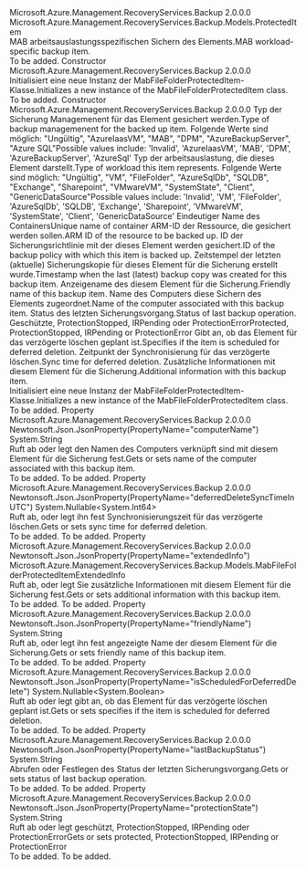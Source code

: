 <Type Name="MabFileFolderProtectedItem" FullName="Microsoft.Azure.Management.RecoveryServices.Backup.Models.MabFileFolderProtectedItem">
  <TypeSignature Language="C#" Value="public class MabFileFolderProtectedItem : Microsoft.Azure.Management.RecoveryServices.Backup.Models.ProtectedItem" />
  <TypeSignature Language="ILAsm" Value=".class public auto ansi beforefieldinit MabFileFolderProtectedItem extends Microsoft.Azure.Management.RecoveryServices.Backup.Models.ProtectedItem" />
  <TypeSignature Language="DocId" Value="T:Microsoft.Azure.Management.RecoveryServices.Backup.Models.MabFileFolderProtectedItem" />
  <TypeSignature Language="VB.NET" Value="Public Class MabFileFolderProtectedItem&#xA;Inherits ProtectedItem" />
  <TypeSignature Language="F#" Value="type MabFileFolderProtectedItem = class&#xA;    inherit ProtectedItem" />
  <AssemblyInfo>
    <AssemblyName>Microsoft.Azure.Management.RecoveryServices.Backup</AssemblyName>
    <AssemblyVersion>2.0.0.0</AssemblyVersion>
  </AssemblyInfo>
  <Base>
    <BaseTypeName>Microsoft.Azure.Management.RecoveryServices.Backup.Models.ProtectedItem</BaseTypeName>
  </Base>
  <Interfaces />
  <Docs>
    <summary>
            <span data-ttu-id="0907a-101">MAB arbeitsauslastungsspezifischen Sichern des Elements.</span><span class="sxs-lookup"><span data-stu-id="0907a-101">MAB workload-specific backup item.</span></span>
            </summary>
    <remarks>To be added.</remarks>
  </Docs>
  <Members>
    <Member MemberName=".ctor">
      <MemberSignature Language="C#" Value="public MabFileFolderProtectedItem ();" />
      <MemberSignature Language="ILAsm" Value=".method public hidebysig specialname rtspecialname instance void .ctor() cil managed" />
      <MemberSignature Language="DocId" Value="M:Microsoft.Azure.Management.RecoveryServices.Backup.Models.MabFileFolderProtectedItem.#ctor" />
      <MemberSignature Language="VB.NET" Value="Public Sub New ()" />
      <MemberType>Constructor</MemberType>
      <AssemblyInfo>
        <AssemblyName>Microsoft.Azure.Management.RecoveryServices.Backup</AssemblyName>
        <AssemblyVersion>2.0.0.0</AssemblyVersion>
      </AssemblyInfo>
      <Parameters />
      <Docs>
        <summary>
            <span data-ttu-id="0907a-102">Initialisiert eine neue Instanz der MabFileFolderProtectedItem-Klasse.</span><span class="sxs-lookup"><span data-stu-id="0907a-102">Initializes a new instance of the MabFileFolderProtectedItem class.</span></span>
            </summary>
        <remarks>To be added.</remarks>
      </Docs>
    </Member>
    <Member MemberName=".ctor">
      <MemberSignature Language="C#" Value="public MabFileFolderProtectedItem (string backupManagementType = null, string workloadType = null, string containerName = null, string sourceResourceId = null, string policyId = null, Nullable&lt;DateTime&gt; lastRecoveryPoint = null, string friendlyName = null, string computerName = null, string lastBackupStatus = null, string protectionState = null, Nullable&lt;bool&gt; isScheduledForDeferredDelete = null, Nullable&lt;long&gt; deferredDeleteSyncTimeInUTC = null, Microsoft.Azure.Management.RecoveryServices.Backup.Models.MabFileFolderProtectedItemExtendedInfo extendedInfo = null);" />
      <MemberSignature Language="ILAsm" Value=".method public hidebysig specialname rtspecialname instance void .ctor(string backupManagementType, string workloadType, string containerName, string sourceResourceId, string policyId, valuetype System.Nullable`1&lt;valuetype System.DateTime&gt; lastRecoveryPoint, string friendlyName, string computerName, string lastBackupStatus, string protectionState, valuetype System.Nullable`1&lt;bool&gt; isScheduledForDeferredDelete, valuetype System.Nullable`1&lt;int64&gt; deferredDeleteSyncTimeInUTC, class Microsoft.Azure.Management.RecoveryServices.Backup.Models.MabFileFolderProtectedItemExtendedInfo extendedInfo) cil managed" />
      <MemberSignature Language="DocId" Value="M:Microsoft.Azure.Management.RecoveryServices.Backup.Models.MabFileFolderProtectedItem.#ctor(System.String,System.String,System.String,System.String,System.String,System.Nullable{System.DateTime},System.String,System.String,System.String,System.String,System.Nullable{System.Boolean},System.Nullable{System.Int64},Microsoft.Azure.Management.RecoveryServices.Backup.Models.MabFileFolderProtectedItemExtendedInfo)" />
      <MemberSignature Language="VB.NET" Value="Public Sub New (Optional backupManagementType As String = null, Optional workloadType As String = null, Optional containerName As String = null, Optional sourceResourceId As String = null, Optional policyId As String = null, Optional lastRecoveryPoint As Nullable(Of DateTime) = null, Optional friendlyName As String = null, Optional computerName As String = null, Optional lastBackupStatus As String = null, Optional protectionState As String = null, Optional isScheduledForDeferredDelete As Nullable(Of Boolean) = null, Optional deferredDeleteSyncTimeInUTC As Nullable(Of Long) = null, Optional extendedInfo As MabFileFolderProtectedItemExtendedInfo = null)" />
      <MemberSignature Language="F#" Value="new Microsoft.Azure.Management.RecoveryServices.Backup.Models.MabFileFolderProtectedItem : string * string * string * string * string * Nullable&lt;DateTime&gt; * string * string * string * string * Nullable&lt;bool&gt; * Nullable&lt;int64&gt; * Microsoft.Azure.Management.RecoveryServices.Backup.Models.MabFileFolderProtectedItemExtendedInfo -&gt; Microsoft.Azure.Management.RecoveryServices.Backup.Models.MabFileFolderProtectedItem" Usage="new Microsoft.Azure.Management.RecoveryServices.Backup.Models.MabFileFolderProtectedItem (backupManagementType, workloadType, containerName, sourceResourceId, policyId, lastRecoveryPoint, friendlyName, computerName, lastBackupStatus, protectionState, isScheduledForDeferredDelete, deferredDeleteSyncTimeInUTC, extendedInfo)" />
      <MemberType>Constructor</MemberType>
      <AssemblyInfo>
        <AssemblyName>Microsoft.Azure.Management.RecoveryServices.Backup</AssemblyName>
        <AssemblyVersion>2.0.0.0</AssemblyVersion>
      </AssemblyInfo>
      <Parameters>
        <Parameter Name="backupManagementType" Type="System.String" />
        <Parameter Name="workloadType" Type="System.String" />
        <Parameter Name="containerName" Type="System.String" />
        <Parameter Name="sourceResourceId" Type="System.String" />
        <Parameter Name="policyId" Type="System.String" />
        <Parameter Name="lastRecoveryPoint" Type="System.Nullable&lt;System.DateTime&gt;" />
        <Parameter Name="friendlyName" Type="System.String" />
        <Parameter Name="computerName" Type="System.String" />
        <Parameter Name="lastBackupStatus" Type="System.String" />
        <Parameter Name="protectionState" Type="System.String" />
        <Parameter Name="isScheduledForDeferredDelete" Type="System.Nullable&lt;System.Boolean&gt;" />
        <Parameter Name="deferredDeleteSyncTimeInUTC" Type="System.Nullable&lt;System.Int64&gt;" />
        <Parameter Name="extendedInfo" Type="Microsoft.Azure.Management.RecoveryServices.Backup.Models.MabFileFolderProtectedItemExtendedInfo" />
      </Parameters>
      <Docs>
        <param name="backupManagementType"><span data-ttu-id="0907a-103">Typ der Sicherung Managemenent für das Element gesichert werden.</span><span class="sxs-lookup"><span data-stu-id="0907a-103">Type of backup managemenent for the backed up item.</span></span> <span data-ttu-id="0907a-104">Folgende Werte sind möglich: "Ungültig", "AzureIaasVM", "MAB", "DPM", "AzureBackupServer", "Azure SQL"</span><span class="sxs-lookup"><span data-stu-id="0907a-104">Possible values include: 'Invalid', 'AzureIaasVM', 'MAB', 'DPM', 'AzureBackupServer', 'AzureSql'</span></span></param>
        <param name="workloadType"><span data-ttu-id="0907a-105">Typ der arbeitsauslastung, die dieses Element darstellt.</span><span class="sxs-lookup"><span data-stu-id="0907a-105">Type of workload this item represents.</span></span>
            <span data-ttu-id="0907a-106">Folgende Werte sind möglich: "Ungültig", "VM", "FileFolder", "AzureSqlDb", "SQLDB", "Exchange", "Sharepoint", "VMwareVM", "SystemState", "Client", "GenericDataSource"</span><span class="sxs-lookup"><span data-stu-id="0907a-106">Possible values include: 'Invalid', 'VM', 'FileFolder', 'AzureSqlDb', 'SQLDB', 'Exchange', 'Sharepoint', 'VMwareVM', 'SystemState', 'Client', 'GenericDataSource'</span></span></param>
        <param name="containerName"><span data-ttu-id="0907a-107">Eindeutiger Name des Containers</span><span class="sxs-lookup"><span data-stu-id="0907a-107">Unique name of container</span></span></param>
        <param name="sourceResourceId"><span data-ttu-id="0907a-108">ARM-ID der Ressource, die gesichert werden sollen.</span><span class="sxs-lookup"><span data-stu-id="0907a-108">ARM ID of the resource to be backed up.</span></span></param>
        <param name="policyId"><span data-ttu-id="0907a-109">ID der Sicherungsrichtlinie mit der dieses Element werden gesichert.</span><span class="sxs-lookup"><span data-stu-id="0907a-109">ID of the backup policy with which this item is backed up.</span></span></param>
        <param name="lastRecoveryPoint"><span data-ttu-id="0907a-110">Zeitstempel der letzten (aktuelle) Sicherungskopie für dieses Element für die Sicherung erstellt wurde.</span><span class="sxs-lookup"><span data-stu-id="0907a-110">Timestamp when the last (latest) backup copy was created for this backup item.</span></span></param>
        <param name="friendlyName"><span data-ttu-id="0907a-111">Anzeigename des diesem Element für die Sicherung.</span><span class="sxs-lookup"><span data-stu-id="0907a-111">Friendly name of this backup item.</span></span></param>
        <param name="computerName"><span data-ttu-id="0907a-112">Name des Computers diese Sichern des Elements zugeordnet.</span><span class="sxs-lookup"><span data-stu-id="0907a-112">Name of the computer associated with this backup item.</span></span></param>
        <param name="lastBackupStatus"><span data-ttu-id="0907a-113">Status des letzten Sicherungsvorgang.</span><span class="sxs-lookup"><span data-stu-id="0907a-113">Status of last backup operation.</span></span></param>
        <param name="protectionState"><span data-ttu-id="0907a-114">Geschützte, ProtectionStopped, IRPending oder ProtectionError</span><span class="sxs-lookup"><span data-stu-id="0907a-114">Protected, ProtectionStopped, IRPending or ProtectionError</span></span></param>
        <param name="isScheduledForDeferredDelete"><span data-ttu-id="0907a-115">Gibt an, ob das Element für das verzögerte löschen geplant ist.</span><span class="sxs-lookup"><span data-stu-id="0907a-115">Specifies if the item is scheduled for deferred deletion.</span></span></param>
        <param name="deferredDeleteSyncTimeInUTC"><span data-ttu-id="0907a-116">Zeitpunkt der Synchronisierung für das verzögerte löschen.</span><span class="sxs-lookup"><span data-stu-id="0907a-116">Sync time for deferred deletion.</span></span></param>
        <param name="extendedInfo"><span data-ttu-id="0907a-117">Zusätzliche Informationen mit diesem Element für die Sicherung.</span><span class="sxs-lookup"><span data-stu-id="0907a-117">Additional information with this backup item.</span></span></param>
        <summary>
            <span data-ttu-id="0907a-118">Initialisiert eine neue Instanz der MabFileFolderProtectedItem-Klasse.</span><span class="sxs-lookup"><span data-stu-id="0907a-118">Initializes a new instance of the MabFileFolderProtectedItem class.</span></span>
            </summary>
        <remarks>To be added.</remarks>
      </Docs>
    </Member>
    <Member MemberName="ComputerName">
      <MemberSignature Language="C#" Value="public string ComputerName { get; set; }" />
      <MemberSignature Language="ILAsm" Value=".property instance string ComputerName" />
      <MemberSignature Language="DocId" Value="P:Microsoft.Azure.Management.RecoveryServices.Backup.Models.MabFileFolderProtectedItem.ComputerName" />
      <MemberSignature Language="VB.NET" Value="Public Property ComputerName As String" />
      <MemberSignature Language="F#" Value="member this.ComputerName : string with get, set" Usage="Microsoft.Azure.Management.RecoveryServices.Backup.Models.MabFileFolderProtectedItem.ComputerName" />
      <MemberType>Property</MemberType>
      <AssemblyInfo>
        <AssemblyName>Microsoft.Azure.Management.RecoveryServices.Backup</AssemblyName>
        <AssemblyVersion>2.0.0.0</AssemblyVersion>
      </AssemblyInfo>
      <Attributes>
        <Attribute>
          <AttributeName>Newtonsoft.Json.JsonProperty(PropertyName="computerName")</AttributeName>
        </Attribute>
      </Attributes>
      <ReturnValue>
        <ReturnType>System.String</ReturnType>
      </ReturnValue>
      <Docs>
        <summary>
            <span data-ttu-id="0907a-119">Ruft ab oder legt den Namen des Computers verknüpft sind mit diesem Element für die Sicherung fest.</span><span class="sxs-lookup"><span data-stu-id="0907a-119">Gets or sets name of the computer associated with this backup item.</span></span>
            </summary>
        <value>To be added.</value>
        <remarks>To be added.</remarks>
      </Docs>
    </Member>
    <Member MemberName="DeferredDeleteSyncTimeInUTC">
      <MemberSignature Language="C#" Value="public Nullable&lt;long&gt; DeferredDeleteSyncTimeInUTC { get; set; }" />
      <MemberSignature Language="ILAsm" Value=".property instance valuetype System.Nullable`1&lt;int64&gt; DeferredDeleteSyncTimeInUTC" />
      <MemberSignature Language="DocId" Value="P:Microsoft.Azure.Management.RecoveryServices.Backup.Models.MabFileFolderProtectedItem.DeferredDeleteSyncTimeInUTC" />
      <MemberSignature Language="VB.NET" Value="Public Property DeferredDeleteSyncTimeInUTC As Nullable(Of Long)" />
      <MemberSignature Language="F#" Value="member this.DeferredDeleteSyncTimeInUTC : Nullable&lt;int64&gt; with get, set" Usage="Microsoft.Azure.Management.RecoveryServices.Backup.Models.MabFileFolderProtectedItem.DeferredDeleteSyncTimeInUTC" />
      <MemberType>Property</MemberType>
      <AssemblyInfo>
        <AssemblyName>Microsoft.Azure.Management.RecoveryServices.Backup</AssemblyName>
        <AssemblyVersion>2.0.0.0</AssemblyVersion>
      </AssemblyInfo>
      <Attributes>
        <Attribute>
          <AttributeName>Newtonsoft.Json.JsonProperty(PropertyName="deferredDeleteSyncTimeInUTC")</AttributeName>
        </Attribute>
      </Attributes>
      <ReturnValue>
        <ReturnType>System.Nullable&lt;System.Int64&gt;</ReturnType>
      </ReturnValue>
      <Docs>
        <summary>
            <span data-ttu-id="0907a-120">Ruft ab, oder legt ihn fest Synchronisierungszeit für das verzögerte löschen.</span><span class="sxs-lookup"><span data-stu-id="0907a-120">Gets or sets sync time for deferred deletion.</span></span>
            </summary>
        <value>To be added.</value>
        <remarks>To be added.</remarks>
      </Docs>
    </Member>
    <Member MemberName="ExtendedInfo">
      <MemberSignature Language="C#" Value="public Microsoft.Azure.Management.RecoveryServices.Backup.Models.MabFileFolderProtectedItemExtendedInfo ExtendedInfo { get; set; }" />
      <MemberSignature Language="ILAsm" Value=".property instance class Microsoft.Azure.Management.RecoveryServices.Backup.Models.MabFileFolderProtectedItemExtendedInfo ExtendedInfo" />
      <MemberSignature Language="DocId" Value="P:Microsoft.Azure.Management.RecoveryServices.Backup.Models.MabFileFolderProtectedItem.ExtendedInfo" />
      <MemberSignature Language="VB.NET" Value="Public Property ExtendedInfo As MabFileFolderProtectedItemExtendedInfo" />
      <MemberSignature Language="F#" Value="member this.ExtendedInfo : Microsoft.Azure.Management.RecoveryServices.Backup.Models.MabFileFolderProtectedItemExtendedInfo with get, set" Usage="Microsoft.Azure.Management.RecoveryServices.Backup.Models.MabFileFolderProtectedItem.ExtendedInfo" />
      <MemberType>Property</MemberType>
      <AssemblyInfo>
        <AssemblyName>Microsoft.Azure.Management.RecoveryServices.Backup</AssemblyName>
        <AssemblyVersion>2.0.0.0</AssemblyVersion>
      </AssemblyInfo>
      <Attributes>
        <Attribute>
          <AttributeName>Newtonsoft.Json.JsonProperty(PropertyName="extendedInfo")</AttributeName>
        </Attribute>
      </Attributes>
      <ReturnValue>
        <ReturnType>Microsoft.Azure.Management.RecoveryServices.Backup.Models.MabFileFolderProtectedItemExtendedInfo</ReturnType>
      </ReturnValue>
      <Docs>
        <summary>
            <span data-ttu-id="0907a-121">Ruft ab, oder legt Sie zusätzliche Informationen mit diesem Element für die Sicherung fest.</span><span class="sxs-lookup"><span data-stu-id="0907a-121">Gets or sets additional information with this backup item.</span></span>
            </summary>
        <value>To be added.</value>
        <remarks>To be added.</remarks>
      </Docs>
    </Member>
    <Member MemberName="FriendlyName">
      <MemberSignature Language="C#" Value="public string FriendlyName { get; set; }" />
      <MemberSignature Language="ILAsm" Value=".property instance string FriendlyName" />
      <MemberSignature Language="DocId" Value="P:Microsoft.Azure.Management.RecoveryServices.Backup.Models.MabFileFolderProtectedItem.FriendlyName" />
      <MemberSignature Language="VB.NET" Value="Public Property FriendlyName As String" />
      <MemberSignature Language="F#" Value="member this.FriendlyName : string with get, set" Usage="Microsoft.Azure.Management.RecoveryServices.Backup.Models.MabFileFolderProtectedItem.FriendlyName" />
      <MemberType>Property</MemberType>
      <AssemblyInfo>
        <AssemblyName>Microsoft.Azure.Management.RecoveryServices.Backup</AssemblyName>
        <AssemblyVersion>2.0.0.0</AssemblyVersion>
      </AssemblyInfo>
      <Attributes>
        <Attribute>
          <AttributeName>Newtonsoft.Json.JsonProperty(PropertyName="friendlyName")</AttributeName>
        </Attribute>
      </Attributes>
      <ReturnValue>
        <ReturnType>System.String</ReturnType>
      </ReturnValue>
      <Docs>
        <summary>
            <span data-ttu-id="0907a-122">Ruft ab, oder legt ihn fest angezeigte Name der diesem Element für die Sicherung.</span><span class="sxs-lookup"><span data-stu-id="0907a-122">Gets or sets friendly name of this backup item.</span></span>
            </summary>
        <value>To be added.</value>
        <remarks>To be added.</remarks>
      </Docs>
    </Member>
    <Member MemberName="IsScheduledForDeferredDelete">
      <MemberSignature Language="C#" Value="public Nullable&lt;bool&gt; IsScheduledForDeferredDelete { get; set; }" />
      <MemberSignature Language="ILAsm" Value=".property instance valuetype System.Nullable`1&lt;bool&gt; IsScheduledForDeferredDelete" />
      <MemberSignature Language="DocId" Value="P:Microsoft.Azure.Management.RecoveryServices.Backup.Models.MabFileFolderProtectedItem.IsScheduledForDeferredDelete" />
      <MemberSignature Language="VB.NET" Value="Public Property IsScheduledForDeferredDelete As Nullable(Of Boolean)" />
      <MemberSignature Language="F#" Value="member this.IsScheduledForDeferredDelete : Nullable&lt;bool&gt; with get, set" Usage="Microsoft.Azure.Management.RecoveryServices.Backup.Models.MabFileFolderProtectedItem.IsScheduledForDeferredDelete" />
      <MemberType>Property</MemberType>
      <AssemblyInfo>
        <AssemblyName>Microsoft.Azure.Management.RecoveryServices.Backup</AssemblyName>
        <AssemblyVersion>2.0.0.0</AssemblyVersion>
      </AssemblyInfo>
      <Attributes>
        <Attribute>
          <AttributeName>Newtonsoft.Json.JsonProperty(PropertyName="isScheduledForDeferredDelete")</AttributeName>
        </Attribute>
      </Attributes>
      <ReturnValue>
        <ReturnType>System.Nullable&lt;System.Boolean&gt;</ReturnType>
      </ReturnValue>
      <Docs>
        <summary>
            <span data-ttu-id="0907a-123">Ruft ab oder legt gibt an, ob das Element für das verzögerte löschen geplant ist.</span><span class="sxs-lookup"><span data-stu-id="0907a-123">Gets or sets specifies if the item is scheduled for deferred deletion.</span></span>
            </summary>
        <value>To be added.</value>
        <remarks>To be added.</remarks>
      </Docs>
    </Member>
    <Member MemberName="LastBackupStatus">
      <MemberSignature Language="C#" Value="public string LastBackupStatus { get; set; }" />
      <MemberSignature Language="ILAsm" Value=".property instance string LastBackupStatus" />
      <MemberSignature Language="DocId" Value="P:Microsoft.Azure.Management.RecoveryServices.Backup.Models.MabFileFolderProtectedItem.LastBackupStatus" />
      <MemberSignature Language="VB.NET" Value="Public Property LastBackupStatus As String" />
      <MemberSignature Language="F#" Value="member this.LastBackupStatus : string with get, set" Usage="Microsoft.Azure.Management.RecoveryServices.Backup.Models.MabFileFolderProtectedItem.LastBackupStatus" />
      <MemberType>Property</MemberType>
      <AssemblyInfo>
        <AssemblyName>Microsoft.Azure.Management.RecoveryServices.Backup</AssemblyName>
        <AssemblyVersion>2.0.0.0</AssemblyVersion>
      </AssemblyInfo>
      <Attributes>
        <Attribute>
          <AttributeName>Newtonsoft.Json.JsonProperty(PropertyName="lastBackupStatus")</AttributeName>
        </Attribute>
      </Attributes>
      <ReturnValue>
        <ReturnType>System.String</ReturnType>
      </ReturnValue>
      <Docs>
        <summary>
            <span data-ttu-id="0907a-124">Abrufen oder Festlegen des Status der letzten Sicherungsvorgang.</span><span class="sxs-lookup"><span data-stu-id="0907a-124">Gets or sets status of last backup operation.</span></span>
            </summary>
        <value>To be added.</value>
        <remarks>To be added.</remarks>
      </Docs>
    </Member>
    <Member MemberName="ProtectionState">
      <MemberSignature Language="C#" Value="public string ProtectionState { get; set; }" />
      <MemberSignature Language="ILAsm" Value=".property instance string ProtectionState" />
      <MemberSignature Language="DocId" Value="P:Microsoft.Azure.Management.RecoveryServices.Backup.Models.MabFileFolderProtectedItem.ProtectionState" />
      <MemberSignature Language="VB.NET" Value="Public Property ProtectionState As String" />
      <MemberSignature Language="F#" Value="member this.ProtectionState : string with get, set" Usage="Microsoft.Azure.Management.RecoveryServices.Backup.Models.MabFileFolderProtectedItem.ProtectionState" />
      <MemberType>Property</MemberType>
      <AssemblyInfo>
        <AssemblyName>Microsoft.Azure.Management.RecoveryServices.Backup</AssemblyName>
        <AssemblyVersion>2.0.0.0</AssemblyVersion>
      </AssemblyInfo>
      <Attributes>
        <Attribute>
          <AttributeName>Newtonsoft.Json.JsonProperty(PropertyName="protectionState")</AttributeName>
        </Attribute>
      </Attributes>
      <ReturnValue>
        <ReturnType>System.String</ReturnType>
      </ReturnValue>
      <Docs>
        <summary>
            <span data-ttu-id="0907a-125">Ruft ab oder legt geschützt, ProtectionStopped, IRPending oder ProtectionError</span><span class="sxs-lookup"><span data-stu-id="0907a-125">Gets or sets protected, ProtectionStopped, IRPending or ProtectionError</span></span>
            </summary>
        <value>To be added.</value>
        <remarks>To be added.</remarks>
      </Docs>
    </Member>
  </Members>
</Type>